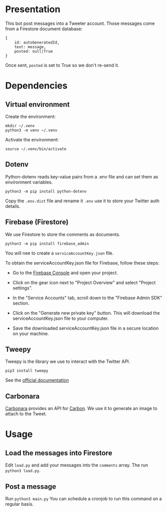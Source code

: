 # Presentation

This bot post messages into a Tweeter account.
Those messages come from a Firestore document database:

```
{
    id: autoGeneratedId,
    text: message,
    posted: null|True
}
```

Once sent, `posted` is set to True so we don't re-send it.

# Dependencies

## Virtual environment

Create the environment:

```
mkdir ~/.venv
python3 -m venv ~/.venv
```

Activate the environment:

```
source ~/.venv/bin/activate
```



## Dotenv

Python-dotenv reads key-value pairs from a .env file and can set them as environment variables.

`python3 -m pip install python-dotenv`

Copy the `.env.dist` file and rename it `.env` use it to store your Twitter auth details.

## Firebase (Firestore)

We use Firestore to store the comments as documents.

`python3 -m pip install firebase_admin`

You will nee to create a `serviceAccountKey.json` file.

To obtain the serviceAccountKey.json file for Firebase, follow these steps:

- Go to the [Firebase Console](https://console.firebase.google.com/) and open your project.

- Click on the gear icon next to "Project Overview" and select "Project settings".

- In the "Service Accounts" tab, scroll down to the "Firebase Admin SDK" section.

- Click on the "Generate new private key" button. This will download the serviceAccountKey.json file to your computer.

- Save the downloaded serviceAccountKey.json file in a secure location on your machine.

## Tweepy

Tweepy is the library we use to interact with the Twitter API.

`pip3 install tweepy`

See the [official documentation](https://docs.tweepy.org/en/stable/client.html)

## Carbonara

[Carbonara](https://github.com/petersolopov/carbonara) provides an API for [Carbon](https://carbon.now.sh/).
We use it to generate an image to attach to the Tweet.

# Usage

## Load the messages into Firestore

Edit `load.py` and add your messages into the `comments` array.
The run `python3 load.py`.

## Post a message

Run `python3 main.py`
You can schedule a cronjob to run this command on a regular basis.
